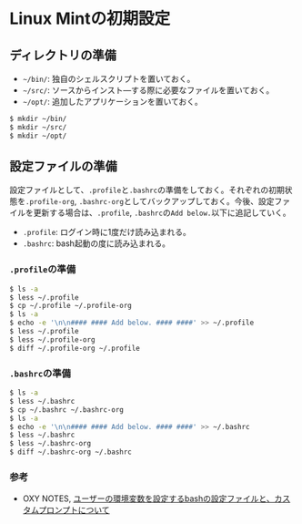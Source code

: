 # Linux Mintの初期設定

## ディレクトリの準備

- `~/bin/`: 独自のシェルスクリプトを置いておく。
- `~/src/`: ソースからインスト―する際に必要なファイルを置いておく。
- `~/opt/`: 追加したアプリケーションを置いておく。

```bash
$ mkdir ~/bin/
$ mkdir ~/src/
$ mkdir ~/opt/
```

## 設定ファイルの準備

設定ファイルとして、`.profile`と`.bashrc`の準備をしておく。それぞれの初期状態を`.profile-org`, `.bashrc-org`としてバックアップしておく。今後、設定ファイルを更新する場合は、`.profile`, `.bashrc`の`Add below.`以下に追記していく。

- `.profile`: ログイン時に1度だけ読み込まれる。
- `.bashrc`: bash起動の度に読み込まれる。

### `.profile`の準備

```bash
$ ls -a
$ less ~/.profile
$ cp ~/.profile ~/.profile-org
$ ls -a
$ echo -e '\n\n#### #### Add below. #### ####' >> ~/.profile
$ less ~/.profile
$ less ~/.profile-org
$ diff ~/.profile-org ~/.profile
```

### `.bashrc`の準備

```bash
$ ls -a
$ less ~/.bashrc
$ cp ~/.bashrc ~/.bashrc-org
$ ls -a
$ echo -e '\n\n#### #### Add below. #### ####' >> ~/.bashrc
$ less ~/.bashrc
$ less ~/.bashrc-org
$ diff ~/.bashrc-org ~/.bashrc
```

### 参考
- OXY NOTES, [ユーザーの環境変数を設定するbashの設定ファイルと、カスタムプロンプトについて](https://oxynotes.com/?p=5418)
